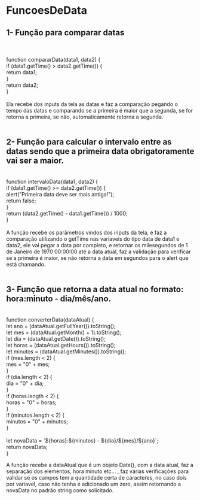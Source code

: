 # FuncoesDeData
<h2>1- Função para comparar datas</h2><br/>
<br/>
function compararData(data1, data2) {<br/>
    if (data1.getTime() > data2.getTime()) {<br/>
        return data1;<br/>
    }<br/>
    return data2;<br/>
}<br/>
<br/>
Ela recebe dos inputs da tela as datas e faz a comparação  pegando o tempo das datas e comparando se a primeira é maior que a segunda, se for retorna a primeira, se não, automaticamente
  retorna a segunda.<br/>
<br/>
  <h2>2- Função para calcular o intervalo entre as datas sendo que a primeira data obrigatoramente vai ser a maior.</h2><br/>
  function intervaloData(data1, data2) {<br/>
    if (data1.getTime() >= data2.getTime()) {<br/>
        alert("Primeira data deve ser mais antiga!");<br/>
        return false;<br/>
    }<br/>
    return (data2.getTime() - data1.getTime()) / 1000;<br/>
}<br/>
<br/>
A função recebe os parâmetros vindos dos inputs da tela, e faz a comparação utilizando o getTime nas variaveis do tipo data de data1 e data2, ele vai pegar a data por completo, e retornar os milesegundos de  1 de Janeiro de 1970 00:00:00 até a data atual, faz a validação para verificar se a primeira é maior, se não retorna a data em segundos para o alert que está chamando.<br/>
<br/>
<h2>3- Função que retorna a data atual no formato: hora:minuto - dia/mês/ano.</h2><br/>
function converterData(dataAtual) {<br/>
    let ano = (dataAtual.getFullYear()).toString();<br/>
    let mes = (dataAtual.getMonth() + 1).toString();<br/>
    let dia = (dataAtual.getDate()).toString();<br/>
    let horas = (dataAtual.getHours()).toString();<br/>
    let minutos = (dataAtual.getMinutes()).toString();<br/>
    if (mes.length < 2) {<br/>
        mes = "0" + mes;<br/>
    }<br/>
    if (dia.length < 2) {<br/>
        dia = "0" + dia;<br/>
    }<br/>
    if (horas.length < 2) {<br/>
        horas = "0" + horas;<br/>
    }<br/>
    if (minutos.length < 2) {<br/>
        minutos = "0" + minutos;<br/>
    }<br/>
<br/>
    let novaData = `${horas}:${minutos} - ${dia}/${mes}/${ano}`;<br/>
    return novaData;<br/>
}<br/>

A função recebe a dataAtual que é um objeto Date(), com a data atual, faz a separação dos elementos, hora minuto etc... ,  faz várias verificações para validar se os campos tem a quantidade certa de caracteres, no caso dois por variavel, caso não tenha é adicionado um zero, assim retornando a novaData no padrão string como solicitado.




